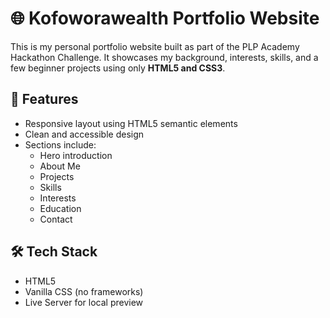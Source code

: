# 🌐 Kofoworawealth Portfolio Website

This is my personal portfolio website built as part of the PLP Academy Hackathon Challenge. It showcases my background, interests, skills, and a few beginner projects using only **HTML5 and CSS3**.

## 📌 Features

- Responsive layout using HTML5 semantic elements
- Clean and accessible design
- Sections include:
  - Hero introduction
  - About Me
  - Projects
  - Skills
  - Interests
  - Education
  - Contact

## 🛠 Tech Stack

- HTML5
- Vanilla CSS (no frameworks)
- Live Server for local preview

